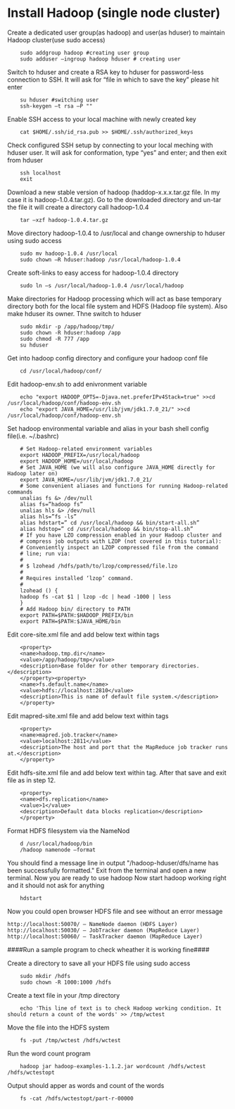 Install Hadoop (single node cluster)
=====================================

Create a dedicated user group(as hadoop) and user(as hduser) to maintain Hadoop cluster(use sudo access)
```
	sudo addgroup hadoop #creating user group
	sudo adduser –ingroup hadoop hduser # creating user
```
Switch to hduser and create a RSA key to hduser for password-less connection to SSH. It will  ask for “file in which to save the key” please hit enter
```
	su hduser #switching user
	ssh-keygen –t rsa –P ""
```
Enable SSH access to your local machine with newly created key
```
	cat $HOME/.ssh/id_rsa.pub >> $HOME/.ssh/authorized_keys
```
Check configured SSH setup by connecting to your local meching with hduser user. It will ask for conformation, type “yes” and enter; and then exit from hduser
```
	ssh localhost
	exit
```
Download a new stable version of hadoop (haddop-x.x.x.tar.gz file. In my case it is hadoop-1.0.4.tar.gz). Go to the downloaded directory and un-tar the file it will create a directory call hadoop-1.0.4
```
	tar –xzf hadoop-1.0.4.tar.gz
```
Move directory hadoop-1.0.4 to /usr/local and change ownership to hduser using sudo access
```
	sudo mv hadoop-1.0.4 /usr/local
	sudo chown –R hduser:hadoop /usr/local/hadoop-1.0.4
```
Create soft-links to easy access for hadoop-1.0.4 directory 
```
	sudo ln –s /usr/local/hadoop-1.0.4 /usr/local/hadoop
```
Make directories for Hadoop processing which will act as base temporary directory both for the local file system and HDFS (Hadoop file system). Also make hduser its owner. Thne switch to hduser
```
	sudo mkdir -p /app/hadoop/tmp/
	sudo chown -R hduser:hadoop /app
	sudo chmod -R 777 /app
	su hduser
```
Get into hadoop config directory and configure your hadoop conf file
```
	cd /usr/local/hadoop/conf/
```
Edit hadoop-env.sh to add enivronment variable
```
	echo "export HADOOP_OPTS=-Djava.net.preferIPv4Stack=true" >>cd /usr/local/hadoop/conf/hadoop-env.sh
	echo "export JAVA_HOME=/usr/lib/jvm/jdk1.7.0_21/" >>cd /usr/local/hadoop/conf/hadoop-env.sh
```
Set hadoop environmental variable and alias in your bash shell config file(i.e. ~/.bashrc)
```
	# Set Hadoop-related environment variables
	export HADOOP_PREFIX=/usr/local/hadoop
	export HADOOP_HOME=/usr/local/hadoop
	# Set JAVA_HOME (we will also configure JAVA_HOME directly for Hadoop later on)
	export JAVA_HOME=/usr/lib/jvm/jdk1.7.0_21/
	# Some convenient aliases and functions for running Hadoop-related commands
	unalias fs &> /dev/null
	alias fs=”hadoop fs”
	unalias hls &> /dev/null
	alias hls=”fs -ls”
	alias hdstart=” cd /usr/local/hadoop && bin/start-all.sh”
	alias hdstop=” cd /usr/local/hadoop && bin/stop-all.sh”
	# If you have LZO compression enabled in your Hadoop cluster and
	# compress job outputs with LZOP (not covered in this tutorial):
	# Conveniently inspect an LZOP compressed file from the command
	# line; run via:
	#
	# $ lzohead /hdfs/path/to/lzop/compressed/file.lzo
	#
	# Requires installed ‘lzop’ command.
	#
	lzohead () {
	hadoop fs -cat $1 | lzop -dc | head -1000 | less
	}
	# Add Hadoop bin/ directory to PATH
	export PATH=$PATH:$HADOOP_PREFIX/bin
	export PATH=$PATH:$JAVA_HOME/bin
```
Edit core-site.xml file and add below text within <configuration></configuration> tags
```
	<property>
	<name>hadoop.tmp.dir</name>
	<value>/app/hadoop/tmp</value>
	<description>Base folder for other temporary directories.</description>
	</property><property>
	<name>fs.default.name</name>
	<value>hdfs://localhost:2810</value>
	<description>This is name of default file system.</description>
	</property>
```
Edit mapred-site.xml file and add below text within <configuration></configuration> tags
```
	<property>
	<name>mapred.job.tracker</name>
	<value>localhost:2811</value>
	<description>The host and port that the MapReduce job tracker runs at.</description>
	</property>
```
Edit hdfs-site.xml file and add below text within <configuration></configuration> tag. After that save and exit file as in step 12.
```
	<property>
	<name>dfs.replication</name>
	<value>1</value>
	<description>Default data blocks replication</description>
	</property>
```
Format HDFS filesystem via the NameNod
```
	d /usr/local/hadoop/bin
	/hadoop namenode –format
```
You should find a message line in output "/hadoop-hduser/dfs/name has been successfully formatted." Exit from the terminal and open a new terminal. Now you are ready to use hadoop
Now start hadoop working right and it should not ask for anything
```
	hdstart
```
Now you could open browser HDFS file and see without an error message

	http://localhost:50070/ – NameNode daemon (HDFS Layer)
	http://localhost:50030/ – JobTracker daemon (MapReduce Layer)
	http://localhost:50060/ – TaskTracker daemon (MapReduce Layer)

####Run a sample program to check wheather it is working fine####

Create a directory to save all your HDFS file using sudo access
```
	sudo mkdir /hdfs
	sudo chown -R 1000:1000 /hdfs
```
Create a text file in your /tmp directory
```
	echo 'This line of text is to check Hadoop working condition. It should return a count of the words' >> /tmp/wctest
```
Move the file into the HDFS system 
```
	fs -put /tmp/wctest /hdfs/wctest
```
Run the word count program
```
	hadoop jar hadoop-examples-1.1.2.jar wordcount /hdfs/wctest /hdfs/wctestopt
```
Output should apper as words and count of the words
```
	fs -cat /hdfs/wctestopt/part-r-00000
```
